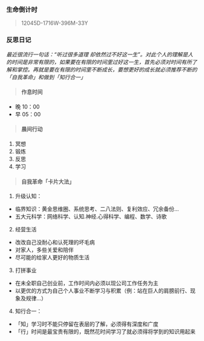  ### 生命倒计时 
 
 >  12045D-1716W-396M-33Y

 ### 反思日记
 *最近很流行一句话：“听过很多道理 却依然过不好这一生”。对此个人的理解是人的时间是非常有限的，如果要在有限的时间里过好这一生，首先必须对时间有所了解和掌控。再就是要在有限的时间里不断成长，要想更好的成长就必须推荐不断的「自我革命」和做到「知行合一」*

>  #### 作息时间
- 晚 10：00   
- 早 05：00

> #### 晨间行动
1. 冥想
2. 锻炼
3. 反思
4. 学习

> #### 自我革命「卡片大法」
1.  升级认知：
- 临界知识：黄金思维圈、系统思考、二八法则、复利效应、冗余备份...
- 五大元科学：网络科学、认知.神经.心得科学、编程、数学、诗歌 

2.  经营生活
- 改改自己没耐心和认死理的坏毛病
- 对家人，多些关爱和陪伴
- 尽可能的给家人更好的物质生活

3. 打拼事业
- 在未全职自己创业前，工作时间内必须以现公司工作任务为主
- 以更优的方式为自己个人事业不断学习与积累（例：站在巨人的肩膀前行、现象及规律...）
 
4. 知行合一：
- 「知」学习时不能只停留在表层的了解，必须得有深度和广度
- 「行」时间是最宝贵有限的，既然花时间学习了就必须得将学到的知识用起来

